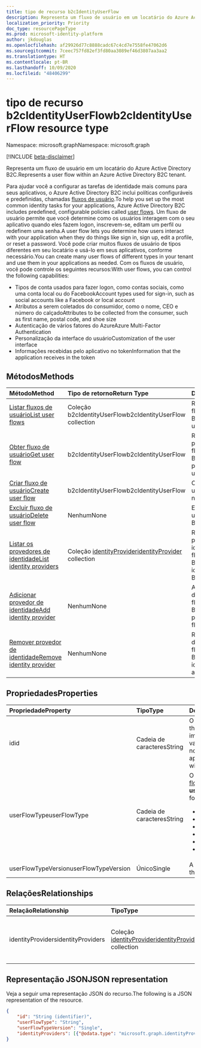 ```yaml
---
title: tipo de recurso b2cIdentityUserFlow
description: Representa um fluxo de usuário em um locatário do Azure Active Directory B2C.
localization_priority: Priority
doc_type: resourcePageType
ms.prod: microsoft-identity-platform
author: jkdouglas
ms.openlocfilehash: af29926d77c8888cadc67c4cd7e7558fe47062d6
ms.sourcegitcommit: 7ceec757fd82ef3fd80aa3089ef46d3807aa3aa2
ms.translationtype: HT
ms.contentlocale: pt-BR
ms.lasthandoff: 10/09/2020
ms.locfileid: "48406299"
---
```

# <a name="b2cidentityuserflow-resource-type"></a><span data-ttu-id="574d5-103">tipo de recurso b2cIdentityUserFlow</span><span class="sxs-lookup"><span data-stu-id="574d5-103">b2cIdentityUserFlow resource type</span></span>

<span data-ttu-id="574d5-104">Namespace: microsoft.graph</span><span class="sxs-lookup"><span data-stu-id="574d5-104">Namespace: microsoft.graph</span></span>

[!INCLUDE [beta-disclaimer](../../includes/beta-disclaimer.md)]

<span data-ttu-id="574d5-105">Representa um fluxo de usuário em um locatário do Azure Active Directory B2C.</span><span class="sxs-lookup"><span data-stu-id="574d5-105">Represents a user flow within an Azure Active Directory B2C tenant.</span></span>

<span data-ttu-id="574d5-106">Para ajudar você a configurar as tarefas de identidade mais comuns para seus aplicativos, o Azure Active Directory B2C inclui políticas configuráveis e predefinidas, chamadas [fluxos de usuário](/azure/active-directory-b2c/user-flow-overview).</span><span class="sxs-lookup"><span data-stu-id="574d5-106">To help you set up the most common identity tasks for your applications, Azure Active Directory B2C includes predefined, configurable policies called [user flows](/azure/active-directory-b2c/user-flow-overview).</span></span> <span data-ttu-id="574d5-107">Um fluxo de usuário permite que você determine como os usuários interagem com o seu aplicativo quando eles fazem logon, inscrevem-se, editam um perfil ou redefinem uma senha.</span><span class="sxs-lookup"><span data-stu-id="574d5-107">A user flow lets you determine how users interact with your application when they do things like sign in, sign up, edit a profile, or reset a password.</span></span> <span data-ttu-id="574d5-108">Você pode criar muitos fluxos de usuário de tipos diferentes em seu locatário e usá-lo em seus aplicativos, conforme necessário.</span><span class="sxs-lookup"><span data-stu-id="574d5-108">You can create many user flows of different types in your tenant and use them in your applications as needed.</span></span> <span data-ttu-id="574d5-109">Com os fluxos de usuário, você pode controle os seguintes recursos:</span><span class="sxs-lookup"><span data-stu-id="574d5-109">With user flows, you can control the following capabilities:</span></span>

- <span data-ttu-id="574d5-110">Tipos de conta usados para fazer logon, como contas sociais, como uma conta local ou do Facebook</span><span class="sxs-lookup"><span data-stu-id="574d5-110">Account types used for sign-in, such as social accounts like a Facebook or local account</span></span>
- <span data-ttu-id="574d5-111">Atributos a serem coletados do consumidor, como o nome, CEO e número do calçado</span><span class="sxs-lookup"><span data-stu-id="574d5-111">Attributes to be collected from the consumer, such as first name, postal code, and shoe size</span></span>
- <span data-ttu-id="574d5-112">Autenticação de vários fatores do Azure</span><span class="sxs-lookup"><span data-stu-id="574d5-112">Azure Multi-Factor Authentication</span></span>
- <span data-ttu-id="574d5-113">Personalização da interface do usuário</span><span class="sxs-lookup"><span data-stu-id="574d5-113">Customization of the user interface</span></span>
- <span data-ttu-id="574d5-114">Informações recebidas pelo aplicativo no token</span><span class="sxs-lookup"><span data-stu-id="574d5-114">Information that the application receives in the token</span></span>

## <a name="methods"></a><span data-ttu-id="574d5-115">Métodos</span><span class="sxs-lookup"><span data-stu-id="574d5-115">Methods</span></span>

| <span data-ttu-id="574d5-116">Método</span><span class="sxs-lookup"><span data-stu-id="574d5-116">Method</span></span>       | <span data-ttu-id="574d5-117">Tipo de retorno</span><span class="sxs-lookup"><span data-stu-id="574d5-117">Return Type</span></span>  |<span data-ttu-id="574d5-118">Descrição</span><span class="sxs-lookup"><span data-stu-id="574d5-118">Description</span></span>|
|:---------------|:--------|:----------|
|[<span data-ttu-id="574d5-119">Listar fluxos de usuário</span><span class="sxs-lookup"><span data-stu-id="574d5-119">List user flows</span></span>](../api/identitycontainer-list-b2cuserflows.md)|<span data-ttu-id="574d5-120">Coleção b2cIdentityUserFlow</span><span class="sxs-lookup"><span data-stu-id="574d5-120">b2cIdentityUserFlow collection</span></span>|<span data-ttu-id="574d5-121">Recupere todos os fluxos de usuário B2C.</span><span class="sxs-lookup"><span data-stu-id="574d5-121">Retrieve all B2C user flows.</span></span>|
|[<span data-ttu-id="574d5-122">Obter fluxo de usuário</span><span class="sxs-lookup"><span data-stu-id="574d5-122">Get user flow</span></span>](../api/b2cidentityuserflow-get.md)|<span data-ttu-id="574d5-123">b2cIdentityUserFlow</span><span class="sxs-lookup"><span data-stu-id="574d5-123">b2cIdentityUserFlow</span></span>|<span data-ttu-id="574d5-124">Recupere as propriedades de um fluxo de usuário B2C.</span><span class="sxs-lookup"><span data-stu-id="574d5-124">Retrieve properties of a B2C user flow.</span></span>|
|[<span data-ttu-id="574d5-125">Criar fluxo de usuário</span><span class="sxs-lookup"><span data-stu-id="574d5-125">Create user flow</span></span>](../api/identitycontainer-post-b2cuserflows.md)|<span data-ttu-id="574d5-126">b2cIdentityUserFlow</span><span class="sxs-lookup"><span data-stu-id="574d5-126">b2cIdentityUserFlow</span></span>|<span data-ttu-id="574d5-127">Crie um novo fluxo de usuário B2C.</span><span class="sxs-lookup"><span data-stu-id="574d5-127">Create a new B2C user flow.</span></span>|
|[<span data-ttu-id="574d5-128">Excluir fluxo de usuário</span><span class="sxs-lookup"><span data-stu-id="574d5-128">Delete user flow</span></span>](../api/b2cidentityuserflow-delete.md)|<span data-ttu-id="574d5-129">Nenhum</span><span class="sxs-lookup"><span data-stu-id="574d5-129">None</span></span>|<span data-ttu-id="574d5-130">Exclua um fluxo de usuário B2C.</span><span class="sxs-lookup"><span data-stu-id="574d5-130">Delete a B2C user flow.</span></span>|
|[<span data-ttu-id="574d5-131">Listar os provedores de identidade</span><span class="sxs-lookup"><span data-stu-id="574d5-131">List identity providers</span></span>](../api/b2cidentityuserflow-list-identityproviders.md)|<span data-ttu-id="574d5-132">Coleção [identityProvider](../resources/identityProvider.md)</span><span class="sxs-lookup"><span data-stu-id="574d5-132">[identityProvider](../resources/identityProvider.md) collection</span></span>|<span data-ttu-id="574d5-133">Recupere todos os provedores de identidade em um fluxo de usuário B2C.</span><span class="sxs-lookup"><span data-stu-id="574d5-133">Retrieve all identity providers in a B2C user flow.</span></span>|
|[<span data-ttu-id="574d5-134">Adicionar provedor de identidade</span><span class="sxs-lookup"><span data-stu-id="574d5-134">Add identity provider</span></span>](../api/b2cidentityuserflow-post-identityproviders.md)|<span data-ttu-id="574d5-135">Nenhum</span><span class="sxs-lookup"><span data-stu-id="574d5-135">None</span></span>|<span data-ttu-id="574d5-136">Adicione um provedor de identidade a um fluxo de usuário B2C.</span><span class="sxs-lookup"><span data-stu-id="574d5-136">Add an identity provider to a B2C user flow.</span></span>|
|[<span data-ttu-id="574d5-137">Remover provedor de identidade</span><span class="sxs-lookup"><span data-stu-id="574d5-137">Remove identity provider</span></span>](../api/b2cidentityuserflow-delete-identityproviders.md)|<span data-ttu-id="574d5-138">Nenhum</span><span class="sxs-lookup"><span data-stu-id="574d5-138">None</span></span>|<span data-ttu-id="574d5-139">Remova um provedor de identidade de um fluxo de usuário B2C.</span><span class="sxs-lookup"><span data-stu-id="574d5-139">Remove an identity provider from a B2C user flow.</span></span>|

## <a name="properties"></a><span data-ttu-id="574d5-140">Propriedades</span><span class="sxs-lookup"><span data-stu-id="574d5-140">Properties</span></span>

|<span data-ttu-id="574d5-141">Propriedade</span><span class="sxs-lookup"><span data-stu-id="574d5-141">Property</span></span>|<span data-ttu-id="574d5-142">Tipo</span><span class="sxs-lookup"><span data-stu-id="574d5-142">Type</span></span>|<span data-ttu-id="574d5-143">Descrição</span><span class="sxs-lookup"><span data-stu-id="574d5-143">Description</span></span>|
|:---------------|:--------|:----------|
|<span data-ttu-id="574d5-144">id</span><span class="sxs-lookup"><span data-stu-id="574d5-144">id</span></span>|<span data-ttu-id="574d5-145">Cadeia de caracteres</span><span class="sxs-lookup"><span data-stu-id="574d5-145">String</span></span>|<span data-ttu-id="574d5-146">O nome do fluxo de usuário.</span><span class="sxs-lookup"><span data-stu-id="574d5-146">The name of the user flow.</span></span> <span data-ttu-id="574d5-147">Esse é um valor obrigatório e imutável após sua criação.</span><span class="sxs-lookup"><span data-stu-id="574d5-147">This is a required value and is immutable after it's created.</span></span> <span data-ttu-id="574d5-148">O nome será antecedido pelo valor de `B2C_1_` após a criação.</span><span class="sxs-lookup"><span data-stu-id="574d5-148">The name will be prefixed with the value of `B2C_1_` after creation.</span></span>|
|<span data-ttu-id="574d5-149">userFlowType</span><span class="sxs-lookup"><span data-stu-id="574d5-149">userFlowType</span></span>|<span data-ttu-id="574d5-150">Cadeia de caracteres</span><span class="sxs-lookup"><span data-stu-id="574d5-150">String</span></span>|<span data-ttu-id="574d5-151">O [tipo de fluxo de usuário](https://docs.microsoft.com/azure/active-directory-b2c/user-flow-versions).</span><span class="sxs-lookup"><span data-stu-id="574d5-151">The [type of user flow](https://docs.microsoft.com/azure/active-directory-b2c/user-flow-versions).</span></span> <span data-ttu-id="574d5-152">Os valores com suporte para **userFlowType** são:</span><span class="sxs-lookup"><span data-stu-id="574d5-152">The supported values for **userFlowType** are:</span></span><br/><ul><li>`signUp`</li><li>`signIn`</li><li>`signUpOrSignIn`</li><li>`passwordReset`</li><li>`profileUpdate`</li><li>`resourceOwnerPasswordCredentialSignIn`</li>|
|<span data-ttu-id="574d5-153">userFlowTypeVersion</span><span class="sxs-lookup"><span data-stu-id="574d5-153">userFlowTypeVersion</span></span>|<span data-ttu-id="574d5-154">Único</span><span class="sxs-lookup"><span data-stu-id="574d5-154">Single</span></span>|<span data-ttu-id="574d5-155">A versão do fluxo de usuário.</span><span class="sxs-lookup"><span data-stu-id="574d5-155">The version of the user flow.</span></span>|

## <a name="relationships"></a><span data-ttu-id="574d5-156">Relações</span><span class="sxs-lookup"><span data-stu-id="574d5-156">Relationships</span></span>

| <span data-ttu-id="574d5-157">Relação</span><span class="sxs-lookup"><span data-stu-id="574d5-157">Relationship</span></span>       | <span data-ttu-id="574d5-158">Tipo</span><span class="sxs-lookup"><span data-stu-id="574d5-158">Type</span></span>  |<span data-ttu-id="574d5-159">Descrição</span><span class="sxs-lookup"><span data-stu-id="574d5-159">Description</span></span>|
|:---------------|:--------|:----------|
|<span data-ttu-id="574d5-160">identityProviders</span><span class="sxs-lookup"><span data-stu-id="574d5-160">identityProviders</span></span>|<span data-ttu-id="574d5-161">Coleção [identityProvider](../resources/identityprovider.md)</span><span class="sxs-lookup"><span data-stu-id="574d5-161">[identityProvider](../resources/identityprovider.md) collection</span></span>|<span data-ttu-id="574d5-162">Os provedores de identidade incluídos no fluxo de usuário.</span><span class="sxs-lookup"><span data-stu-id="574d5-162">The identity providers included in the user flow.</span></span>|

## <a name="json-representation"></a><span data-ttu-id="574d5-163">Representação JSON</span><span class="sxs-lookup"><span data-stu-id="574d5-163">JSON representation</span></span>

<span data-ttu-id="574d5-164">Veja a seguir uma representação JSON do recurso.</span><span class="sxs-lookup"><span data-stu-id="574d5-164">The following is a JSON representation of the resource.</span></span>

<!-- {
  "blockType": "resource",
  "@odata.type": "microsoft.graph.b2cIdentityUserFlow",
  "optionalProperties": [],
  "keyProperty": "id"
} -->

```json
{
    "id": "String (identifier)",
    "userFlowType": "String",
    "userFlowTypeVersion": "Single",
    "identityProviders": [{"@odata.type": "microsoft.graph.identityProvider"}]
}
```